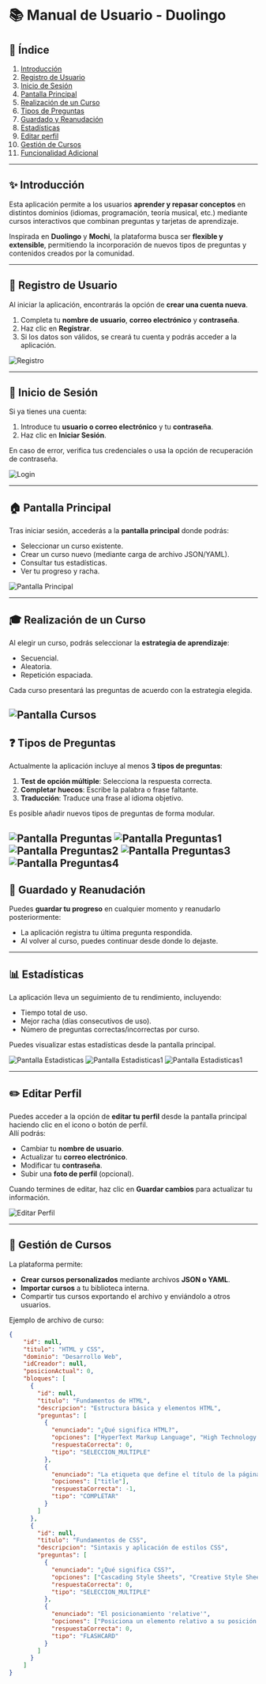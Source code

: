 # 📚 Manual de Usuario - Duolingo

## 📝 Índice
1. [Introducción](#introducción)  
2. [Registro de Usuario](#registro-de-usuario)  
3. [Inicio de Sesión](#inicio-de-sesión)  
4. [Pantalla Principal](#pantalla-principal)  
5. [Realización de un Curso](#realización-de-un-curso)  
6. [Tipos de Preguntas](#tipos-de-preguntas)  
7. [Guardado y Reanudación](#guardado-y-reanudación)  
8. [Estadísticas](#estadísticas)
9. [Editar perfil](#editar-perfil) 
10. [Gestión de Cursos](#gestión-de-cursos)  
11. [Funcionalidad Adicional](#funcionalidad-adicional)  

---

## ✨ Introducción

Esta aplicación permite a los usuarios **aprender y repasar conceptos** en distintos dominios (idiomas, programación, teoría musical, etc.) mediante cursos interactivos que combinan preguntas y tarjetas de aprendizaje.

Inspirada en **Duolingo** y **Mochi**, la plataforma busca ser **flexible y extensible**, permitiendo la incorporación de nuevos tipos de preguntas y contenidos creados por la comunidad.

---

## 👤 Registro de Usuario

Al iniciar la aplicación, encontrarás la opción de **crear una cuenta nueva**.  
1. Completa tu **nombre de usuario**, **correo electrónico** y **contraseña**.  
2. Haz clic en **Registrar**.  
3. Si los datos son válidos, se creará tu cuenta y podrás acceder a la aplicación.

![Registro](imagenes/registro.png)

---

## 🔑 Inicio de Sesión

Si ya tienes una cuenta:  
1. Introduce tu **usuario o correo electrónico** y tu **contraseña**.  
2. Haz clic en **Iniciar Sesión**.

En caso de error, verifica tus credenciales o usa la opción de recuperación de contraseña.

![Login](imagenes/login.png)

---

## 🏠 Pantalla Principal

Tras iniciar sesión, accederás a la **pantalla principal** donde podrás:  
- Seleccionar un curso existente.  
- Crear un curso nuevo (mediante carga de archivo JSON/YAML).  
- Consultar tus estadísticas.  
- Ver tu progreso y racha.

![Pantalla Principal](imagenes/principal.png)

---

## 🎓 Realización de un Curso

Al elegir un curso, podrás seleccionar la **estrategia de aprendizaje**:  
- Secuencial.  
- Aleatoria.  
- Repetición espaciada.

Cada curso presentará las preguntas de acuerdo con la estrategia elegida.

![Pantalla Cursos](imagenes/cursos2.png)
---

## ❓ Tipos de Preguntas

Actualmente la aplicación incluye al menos **3 tipos de preguntas**:  
1. **Test de opción múltiple**: Selecciona la respuesta correcta.  
2. **Completar huecos**: Escribe la palabra o frase faltante.  
3. **Traducción**: Traduce una frase al idioma objetivo.

Es posible añadir nuevos tipos de preguntas de forma modular.

![Pantalla Preguntas](imagenes/preguntas.png)
![Pantalla Preguntas1](imagenes/preguntas1.png)
![Pantalla Preguntas2](imagenes/preguntas2.png)
![Pantalla Preguntas3](imagenes/preguntas3.png)
![Pantalla Preguntas4](imagenes/preguntas4.png)
---

## 💾 Guardado y Reanudación

Puedes **guardar tu progreso** en cualquier momento y reanudarlo posteriormente:  
- La aplicación registra tu última pregunta respondida.  
- Al volver al curso, puedes continuar desde donde lo dejaste.

---

## 📊 Estadísticas

La aplicación lleva un seguimiento de tu rendimiento, incluyendo:  
- Tiempo total de uso.  
- Mejor racha (días consecutivos de uso).  
- Número de preguntas correctas/incorrectas por curso.

Puedes visualizar estas estadísticas desde la pantalla principal.

![Pantalla Estadisticas](imagenes/estadisticas.png)
![Pantalla Estadisticas1](imagenes/estadisticas1.png)
![Pantalla Estadisticas1](imagenes/estadisticas2.png)

---

## ✏️ Editar Perfil

Puedes acceder a la opción de **editar tu perfil** desde la pantalla principal haciendo clic en el icono o botón de perfil.  
Allí podrás:  
- Cambiar tu **nombre de usuario**.  
- Actualizar tu **correo electrónico**.  
- Modificar tu **contraseña**.  
- Subir una **foto de perfil** (opcional).

Cuando termines de editar, haz clic en **Guardar cambios** para actualizar tu información.

![Editar Perfil](imagenes/perfil.png)

---

## 📂 Gestión de Cursos

La plataforma permite:  
- **Crear cursos personalizados** mediante archivos **JSON o YAML**.  
- **Importar cursos** a tu biblioteca interna.  
- Compartir tus cursos exportando el archivo y enviándolo a otros usuarios.

Ejemplo de archivo de curso:

```json
{
    "id": null,
    "titulo": "HTML y CSS",
    "dominio": "Desarrollo Web",
    "idCreador": null,
    "posicionActual": 0,
    "bloques": [
      {
        "id": null,
        "titulo": "Fundamentos de HTML",
        "descripcion": "Estructura básica y elementos HTML",
        "preguntas": [
          {
            "enunciado": "¿Qué significa HTML?",
            "opciones": ["HyperText Markup Language", "High Technology Modern Language", "Hyperlink Text Management Language"],
            "respuestaCorrecta": 0,
            "tipo": "SELECCION_MULTIPLE"
          },
          {
            "enunciado": "La etiqueta que define el título de la página web es ______.",
            "opciones": ["title"],
            "respuestaCorrecta": -1,
            "tipo": "COMPLETAR"
          }
        ]
      },
      {
        "id": null,
        "titulo": "Fundamentos de CSS",
        "descripcion": "Sintaxis y aplicación de estilos CSS",
        "preguntas": [
          {
            "enunciado": "¿Qué significa CSS?",
            "opciones": ["Cascading Style Sheets", "Creative Style Sheets", "Computer Style Sheets"],
            "respuestaCorrecta": 0,
            "tipo": "SELECCION_MULTIPLE"
          },
          {
            "enunciado": "El posicionamiento 'relative'",
            "opciones": ["Posiciona un elemento relativo a su posición normal en el flujo del documento"],
            "respuestaCorrecta": 0,
            "tipo": "FLASHCARD"
          }
        ]
      }
    ]
}
